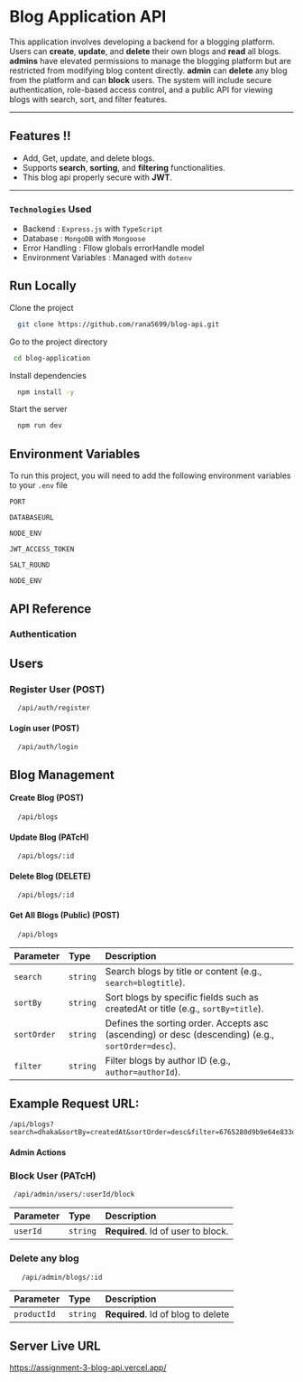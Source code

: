 # Blog Application API

This application involves developing a backend for a blogging platform. Users can **create**, **update**, and **delete** their own blogs and **read** all blogs. **admins** have elevated permissions to manage the blogging platform but are restricted from modifying blog content directly. **admin** can **delete** any blog from the platform and can **block** users. The system will include secure authentication, role-based access control, and a public API for viewing blogs with search, sort, and filter features.

---

## Features !!

- Add, Get, update, and delete blogs.
- Supports **search**, **sorting**, and **filtering** functionalities.
- This blog api properly secure with **JWT**.

---

### `Technologies` Used

- Backend : `Express.js` with `TypeScript`
- Database : `MongoDB` with `Mongoose`
- Error Handling : Fllow globals errorHandle model
- Environment Variables : Managed with `dotenv`

## Run Locally

Clone the project

```bash
  git clone https://github.com/rana5699/blog-api.git
```

Go to the project directory

```bash
 cd blog-application

```

Install dependencies

```bash
  npm install -y
```

Start the server

```bash
  npm run dev
```

## Environment Variables

To run this project, you will need to add the following environment variables to your `.env` file

`PORT`

`DATABASEURL`

`NODE_ENV`

`JWT_ACCESS_TOKEN`

`SALT_ROUND`

`NODE_ENV`

## API Reference

### Authentication

## Users

### Register User (POST)

```http
  /api/auth/register
```

#### Login user (POST)

```http
  /api/auth/login
```

## Blog Management

#### Create Blog (POST)

```http
  /api/blogs
```

#### Update Blog (PATcH)

```http
  /api/blogs/:id
```

#### Delete Blog (DELETE)

```http
  /api/blogs/:id
```

#### Get All Blogs (Public) (POST)

```http
  /api/blogs
```

| Parameter   | Type     | Description                                                                                       |
| :---------- | :------- | :------------------------------------------------------------------------------------------------ |
| `search`    | `string` | Search blogs by title or content (e.g., `search=blogtitle`).                                      |
| `sortBy`    | `string` | Sort blogs by specific fields such as createdAt or title (e.g., `sortBy=title`).                  |
| `sortOrder` | `string` | Defines the sorting order. Accepts asc (ascending) or desc (descending) (e.g., `sortOrder=desc`). |
| `filter`    | `string` | Filter blogs by author ID (e.g., `author=authorId`).                                              |

## Example Request URL:

```http
/api/blogs?search=dhaka&sortBy=createdAt&sortOrder=desc&filter=6765280d9b9e64e833de2eb3

```

#### Admin Actions

### Block User (PATcH)

```http
 /api/admin/users/:userId/block
```

| Parameter | Type     | Description                        |
| :-------- | :------- | :--------------------------------- |
| `userId`  | `string` | **Required**. Id of user to block. |

### Delete any blog

```http
   /api/admin/blogs/:id
```

| Parameter   | Type     | Description                        |
| :---------- | :------- | :--------------------------------- |
| `productId` | `string` | **Required**. Id of blog to delete |

## Server Live URL

https://assignment-3-blog-api.vercel.app/
